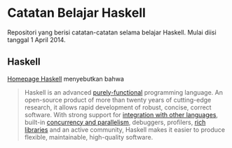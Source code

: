 # Catatan Belajar Haskell

Repositori yang berisi catatan-catatan selama belajar Haskell. Mulai diisi tanggal 1 April 2014.

## Haskell

[Homepage Haskell](http://haskell.org/) menyebutkan bahwa

> Haskell is an advanced [purely-functional](http://www.haskell.org/haskellwiki/Functional_programming) programming language.
> An open-source product of more than twenty years of cutting-edge
> research, it allows rapid development of robust, concise, correct
> software. With strong support for [integration with other languages](http://www.haskell.org/haskellwiki/Foreign_Function_Interface),
> built-in [concurrency and parallelism](http://www.haskell.org/haskellwiki/Parallel), debuggers, profilers,
> [rich libraries](http://hackage.haskell.org/packages/hackage.html) and an active community, Haskell makes it easier
> to produce flexible, maintainable, high-quality software.

